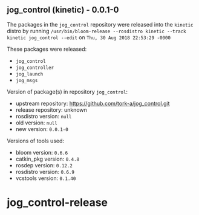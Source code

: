 ## jog_control (kinetic) - 0.0.1-0

The packages in the `jog_control` repository were released into the `kinetic` distro by running `/usr/bin/bloom-release --rosdistro kinetic --track kinetic jog_control --edit` on `Thu, 30 Aug 2018 22:53:29 -0000`

These packages were released:
- `jog_control`
- `jog_controller`
- `jog_launch`
- `jog_msgs`

Version of package(s) in repository `jog_control`:

- upstream repository: https://github.com/tork-a/jog_control.git
- release repository: unknown
- rosdistro version: `null`
- old version: `null`
- new version: `0.0.1-0`

Versions of tools used:

- bloom version: `0.6.6`
- catkin_pkg version: `0.4.8`
- rosdep version: `0.12.2`
- rosdistro version: `0.6.9`
- vcstools version: `0.1.40`


# jog_control-release